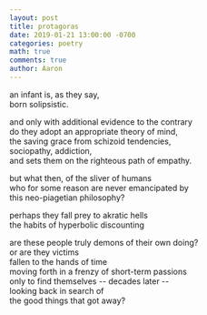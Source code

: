 ```yaml
---
layout: post
title: protagoras
date: 2019-01-21 13:00:00 -0700
categories: poetry 
math: true
comments: true
author: Aaron
---
```



an infant is, as they say,  
born solipsistic.  

and only with additional evidence to the contrary  
do they adopt an appropriate theory of mind,  
the saving grace from schizoid tendencies,  
sociopathy, addiction,  
and sets them on the righteous path of empathy.  

but what then, of the sliver of humans  
who for some reason are never emancipated by  
this neo-piagetian philosophy?  

perhaps they fall prey to akratic hells  
the habits of hyperbolic discounting  

are these people truly demons of their own doing?  
or are they victims  
fallen to the hands of time  
moving forth in a frenzy of short-term passions  
only to find themselves -- decades later --  
looking back in search of  
the good things that got away?